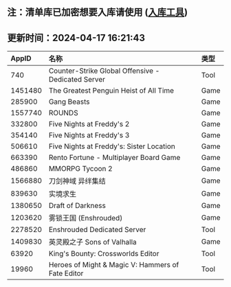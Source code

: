 ## 注：清单库已加密想要入库请使用 ([入库工具](https://github.com/BlankTMing/ManifestAutoUpdate/releases))

## 更新时间：2024-04-17 16:21:43
| AppID | 名称 | 类型  |
| :-------------------- | :----------------------------- | :----------- |
| 740 | Counter-Strike Global Offensive - Dedicated Server| Tool |
| 1451480 | The Greatest Penguin Heist of All Time| Game |
| 285900 | Gang Beasts| Game |
| 1557740 | ROUNDS| Game |
| 332800 | Five Nights at Freddy's 2| Game |
| 354140 | Five Nights at Freddy's 3| Game |
| 506610 | Five Nights at Freddy's: Sister Location| Game |
| 663390 | Rento Fortune - Multiplayer Board Game| Game |
| 486860 | MMORPG Tycoon 2| Game |
| 1566880 | 刀剑神域 异绊集结| Game |
| 839630 | 实境求生| Game |
| 1380650 | Draft of Darkness| Game |
| 1203620 | 雾锁王国 (Enshrouded)| Game |
| 2278520 | Enshrouded Dedicated Server| Tool |
| 1409830 | 英灵殿之子 Sons of Valhalla| Game |
| 63920 | King's Bounty: Crossworlds Editor| Tool |
| 19960 | Heroes of Might & Magic V: Hammers of Fate Editor| Tool |
